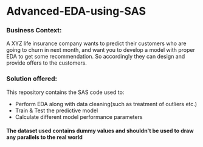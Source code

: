 # Advanced-EDA-using-SAS
<h3>Business Context:</h3> 
<p>A XYZ life insurance company wants to predict their customers who are going to churn in next month, and want you to develop a model with proper EDA to get some recommendation. So accordingly they can design and provide offers to the customers.</p>

<h3>Solution offered:</h3> 
This repository contains the SAS code used to: 
<ul>
<li>Perform EDA along with data cleaning(such as treatment of outliers etc.)</li>
<li>Train & Test the predictive model</li>
<li>Calculate different model performance parameters</li>
</ul>

<h4>The dataset used contains dummy values and shouldn't be used to draw any parallels to the real world</h4>
